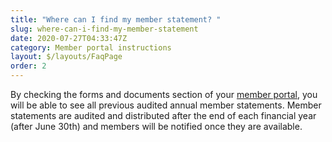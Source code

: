 ```yaml
---
title: "Where can I find my member statement? "
slug: where-can-i-find-my-member-statement
date: 2020-07-27T04:33:47Z
category: Member portal instructions
layout: $/layouts/FaqPage
order: 2
---
```


By checking the forms and documents section of your [member portal](https://portal.myfuturesuper.com.au/member/login_1), you will be able to see all previous audited annual member statements. Member statements are audited and distributed after the end of each financial year (after June 30th) and members will be notified once they are available.
